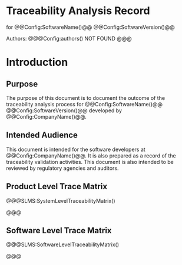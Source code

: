 ﻿
# Traceability Analysis Record

for
@@Config:SoftwareName()@@ @@Config:SoftwareVersion()@@  
  
Authors:
@@@Config:authors()
NOT FOUND
@@@

# Introduction
## Purpose
The purpose of this document is to document the outcome of the traceability analysis process for @@Config:SoftwareName()@@ @@Config:SoftwareVersion()@@ developed by @@Config:CompanyName()@@. 

## Intended Audience
This document is intended for the software developers at @@Config:CompanyName()@@. It is also prepared as a record of the traceability validation activities. This document is also intended to be reviewed by regulatory agencies and auditors.

## Product Level Trace Matrix
@@@SLMS:SystemLevelTraceabilityMatrix()

@@@

## Software Level Trace Matrix
@@@SLMS:SoftwareLevelTraceabilityMatrix()

@@@
